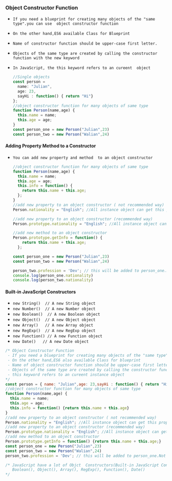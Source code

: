### Object Constructor Function

- `If you need a blueprint for creating many objects of the "same type".you can use  object constructor function`

- `On the other hand,ES6 available Class for Blueprint `

- `Name of constructor function should be upper-case first letter.`

- `Objects of the same type are created by calling the constructor function with the new keyword`

- `In JavaScript, the this keyword refers to an cureent  object`

  ```js
  //Single objects
  const person = 
    name: "Julian",
    age: 23,
    sayHi : function() { return "Hi"}
  };
  //object constructor function for many objects of same type
  function Person(name,age) {
    this.name = name;
    this.age = age;
  }
  const person_one = new Person("Julian",23)
  const person_two = new Person("Walian",24)
  ```





#### Adding Property Method to a Constructor

- `You can add new property and method  to an object constructor`

  ```js
  //object constructor function for many objects of same type
  function Person(name,age) {
    this.name = name;
    this.age = age;
    this.info = function() {
      return this.name + this.age;
    };
  }
  //add new property to an object constructor ( not recommended way)
  Person.nationality = "English"; //All instance object can get this property
  
  //add new property to an object constructor (recommended way)
  Person.prototype.nationality = "English"; //All instance object can get this property
  
  //add new method to an object constructor 
  Person.prototype.getInfo = function() {
      return this.name + this.age;
    };
  
  const person_one = new Person("Julian",23)
  const person_two = new Person("Walian",24)
  
  person_two.profession = 'Dev'; // this will be added to person_one.Not to person_two.(Not to any other person objects).
  console.log(person_one.nationality)
  console.log(person_two.nationality)
  ```
  
  



#### Built-in JavaScript Constructors

- `new String()  // A new String object`
- `new Number()  // A new Number object`
- `new Boolean()  // A new Boolean object`
- `new Object()  // A new Object object`
- `new Array()   // A new Array object`
- `new RegExp()  // A new RegExp object`
- `new Function() // A new Function object`
- `new Date()   // A new Date object`





```js
/* Object Constructor Function
 - If you need a blueprint for creating many objects of the "same type".you can use object constructor        function.
 - On the other hand,ES6 also available Class for blueprint 
 - Name of object constructor function should be upper-case first letter.
 - Objects of the same type are created by calling the constructor function with the new keyword`
 - this keyword refers to an cureent instance object
*/
const person = { name: "Julian",age: 23,sayHi : function() { return "Hi"}}; //Single objects
//object constructor function for many objects of same type
function Person(name,age) {
  this.name = name;
  this.age = age;
  this.info = function() {return this.name + this.age}
}
//add new property to an object constructor ( not recommended way)
Person.nationality = "English"; //All instance object can get this property
//add new property to an object constructor (recommended way)
Person.prototype.nationality = "English"; //All instance object can get this property
//add new method to an object constructor 
Person.prototype.getInfo = function() {return this.name + this.age;} 
const person_one = new Person("Julian",23)
const person_two = new Person("Walian",24)
person_two.profession = 'Dev'; // this will be added to person_one.Not to person_two.(Not to any other person objects).

/* JavaScript have a lot of Objct  Constructors(Built-in JavaScript Constructors) like String(), Number(),
   Boolean(), Object(), Array(), RegExp(), Function(), Date()
*/   
```

